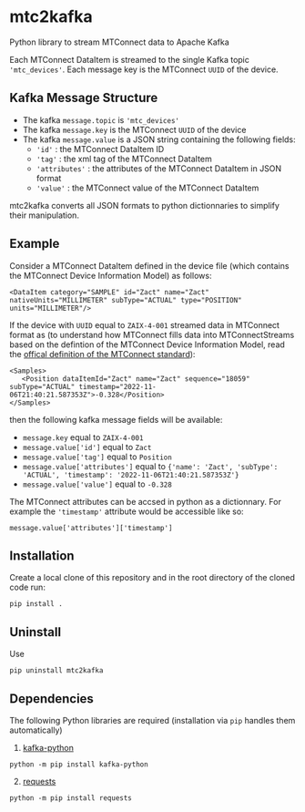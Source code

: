 # mtc2kafka
Python library to stream MTConnect data to Apache Kafka

Each MTConnect DataItem is streamed to the single Kafka topic `'mtc_devices'`.
Each message key is the MTConnect `UUID` of the device.

## Kafka Message Structure
* The kafka ```message.topic``` is `'mtc_devices'`
* The kafka ```message.key``` is the MTConnect `UUID` of the device
* The kafka ```message.value``` is a JSON string containing the following fields:
  * `'id'` : the MTConnect DataItem ID
  * `'tag'` : the xml tag of the MTConnect DataItem
  * `'attributes'` : the attributes of the MTConnect DataItem in JSON format
  * `'value'` : the MTConnect value of the MTConnect DataItem
  
mtc2kafka converts all JSON formats to python dictionnaries to simplify their manipulation.

## Example
Consider a MTConnect DataItem defined in the device file (which contains the MTConnect Device Information Model) as follows:
```
<DataItem category="SAMPLE" id="Zact" name="Zact" nativeUnits="MILLIMETER" subType="ACTUAL" type="POSITION" units="MILLIMETER"/>
```
If the device with `UUID` equal to `ZAIX-4-001` streamed data in MTConnect format as (to understand how MTConnect fills data into MTConnectStreams based on the defintion of the 
MTConnect Device Information Model, read the [offical definition of the MTConnect standard](https://www.mtconnect.org/standard-download20181)):
```
<Samples> 
   <Position dataItemId="Zact" name="Zact" sequence="18059" subType="ACTUAL" timestamp="2022-11-06T21:40:21.587353Z">-0.328</Position>  
</Samples>
```
then the following kafka message fields will be available:
* `message.key` equal to `ZAIX-4-001`
* `message.value['id']` equal to `Zact`
* `message.value['tag']` equal to `Position`
* `message.value['attributes']` equal to ```{'name': 'Zact', 'subType': 'ACTUAL', 'timestamp': '2022-11-06T21:40:21.587353Z'}```
* `message.value['value']` equal to `-0.328`

The MTConnect attributes can be accsed in python as a dictionnary. For example the `'timestamp'` attribute would be accessible like so:
```
message.value['attributes']['timestamp']
```

## Installation
Create a local clone of this repository and in the root directory of the cloned code run:
```
pip install .
```

## Uninstall
Use
```
pip uninstall mtc2kafka
```

## Dependencies
The following Python libraries are required (installation via `pip` handles them automatically)

1. [kafka-python](https://kafka-python.readthedocs.io/en/master/)
```
python -m pip install kafka-python
```
2. [requests](https://pypi.org/project/requests/)
```
python -m pip install requests
```
